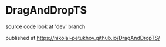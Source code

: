 # DragAndDropTS
source code look at 'dev' branch

published at https://nikolai-petukhov.github.io/DragAndDropTS/
